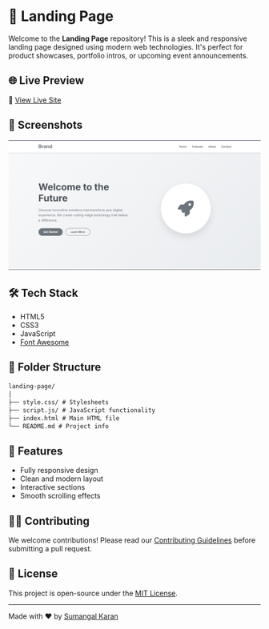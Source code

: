 # 🚀 Landing Page

Welcome to the **Landing Page** repository! This is a sleek and responsive landing page designed using modern web technologies. It's perfect for product showcases, portfolio intros, or upcoming event announcements.

## 🌐 Live Preview

🔗 [View Live Site](https://taniyya.github.io/landing-page/)

## 📸 Screenshots

![Landing Page Screenshot](./Screenshot.png)

## 🛠 Tech Stack

- HTML5
- CSS3
- JavaScript
- [Font Awesome](https://fontawesome.com/)

## 📁 Folder Structure
```
landing-page/
│
├── style.css/ # Stylesheets
├── script.js/ # JavaScript functionality
├── index.html # Main HTML file
└── README.md # Project info
```

## 🚧 Features

- Fully responsive design
- Clean and modern layout
- Interactive sections
- Smooth scrolling effects

## 🧑‍💻 Contributing

We welcome contributions! Please read our [Contributing Guidelines](CONTRIBUTING.md) before submitting a pull request.

## 📄 License

This project is open-source under the [MIT License](LICENSE).

---

Made with ❤️ by [Sumangal Karan](https://github.com/Sumangal44)


